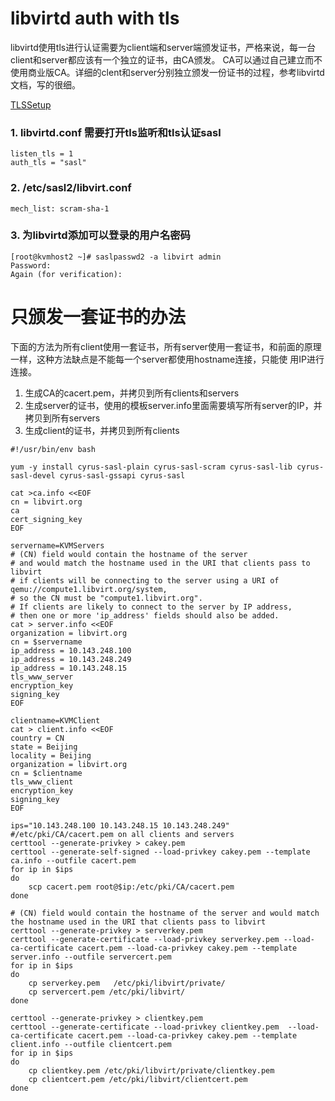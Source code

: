 # libvirtd auth with tls
libvirtd使用tls进行认证需要为client端和server端颁发证书，严格来说，每一台client和server都应该有一个独立的证书，由CA颁发。
CA可以通过自己建立而不使用商业版CA。详细的clent和server分别独立颁发一份证书的过程，参考libvirtd文档，写的很细。

[TLSSetup](https://wiki.libvirt.org/page/TLSSetup)

### 1. libvirtd.conf 需要打开tls监听和tls认证sasl
```
listen_tls = 1
auth_tls = "sasl"
```
### 2. /etc/sasl2/libvirt.conf
```
mech_list: scram-sha-1
```
### 3. 为libvirtd添加可以登录的用户名密码
```
[root@kvmhost2 ~]# saslpasswd2 -a libvirt admin
Password:
Again (for verification):
```

# 只颁发一套证书的办法
下面的方法为所有client使用一套证书，所有server使用一套证书，和前面的原理一样，这种方法缺点是不能每一个server都使用hostname连接，只能使
用IP进行连接。
1. 生成CA的cacert.pem，并拷贝到所有clients和servers
2. 生成server的证书，使用的模板server.info里面需要填写所有server的IP，并拷贝到所有servers
3. 生成client的证书，并拷贝到所有clients


```
#!/usr/bin/env bash

yum -y install cyrus-sasl-plain cyrus-sasl-scram cyrus-sasl-lib cyrus-sasl-devel cyrus-sasl-gssapi cyrus-sasl

cat >ca.info <<EOF
cn = libvirt.org
ca
cert_signing_key
EOF

servername=KVMServers
# (CN) field would contain the hostname of the server
# and would match the hostname used in the URI that clients pass to libvirt
# if clients will be connecting to the server using a URI of qemu://compute1.libvirt.org/system,
# so the CN must be "compute1.libvirt.org".
# If clients are likely to connect to the server by IP address,
# then one or more 'ip_address' fields should also be added.
cat > server.info <<EOF
organization = libvirt.org
cn = $servername
ip_address = 10.143.248.100
ip_address = 10.143.248.249
ip_address = 10.143.248.15
tls_www_server
encryption_key
signing_key
EOF

clientname=KVMClient
cat > client.info <<EOF
country = CN
state = Beijing
locality = Beijing
organization = libvirt.org
cn = $clientname
tls_www_client
encryption_key
signing_key
EOF

ips="10.143.248.100 10.143.248.15 10.143.248.249"
#/etc/pki/CA/cacert.pem on all clients and servers
certtool --generate-privkey > cakey.pem
certtool --generate-self-signed --load-privkey cakey.pem --template ca.info --outfile cacert.pem
for ip in $ips
do
    scp cacert.pem root@$ip:/etc/pki/CA/cacert.pem
done

# (CN) field would contain the hostname of the server and would match the hostname used in the URI that clients pass to libvirt
certtool --generate-privkey > serverkey.pem
certtool --generate-certificate --load-privkey serverkey.pem --load-ca-certificate cacert.pem --load-ca-privkey cakey.pem --template server.info --outfile servercert.pem
for ip in $ips
do
    cp serverkey.pem   /etc/pki/libvirt/private/
    cp servercert.pem /etc/pki/libvirt/
done

certtool --generate-privkey > clientkey.pem
certtool --generate-certificate --load-privkey clientkey.pem  --load-ca-certificate cacert.pem --load-ca-privkey cakey.pem --template client.info --outfile clientcert.pem
for ip in $ips
do
    cp clientkey.pem /etc/pki/libvirt/private/clientkey.pem
    cp clientcert.pem /etc/pki/libvirt/clientcert.pem
done
```
